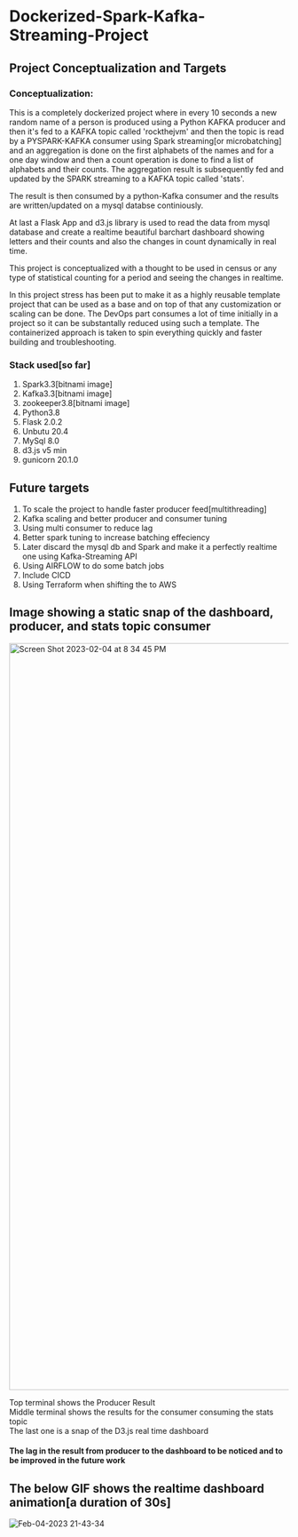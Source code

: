 # Dockerized-Spark-Kafka-Streaming-Project

## Project Conceptualization and Targets
### Conceptualization:
This is a completely dockerized project where in every 10 seconds a new random name of a person is produced using a Python KAFKA producer and then it's fed to a KAFKA topic called 'rockthejvm' and then the topic is read by a PYSPARK-KAFKA consumer using Spark streaming[or microbatching] and an aggregation is done on the first alphabets of the names and for a one day window and then a count operation is done to find a list of alphabets and their counts. The aggregation result is subsequently fed and updated by the SPARK streaming to a KAFKA topic called 'stats'. 

The result is then consumed by a python-Kafka consumer and the results are written/updated on a mysql databse continiously.

At last a Flask App and d3.js library is used to read the data from mysql database and create a realtime beautiful barchart dashboard showing letters and their counts and also the changes in count dynamically in real time.

This project is conceptualized with a thought to be used in census or any type of statistical counting for a period and seeing the changes in realtime.

In this project stress has been put to make it as a highly reusable template project that can be used as a base and on top of that any customization or scaling can be done. The DevOps part consumes a lot of time initially in a project so it can be substantally reduced using such a template.
The containerized approach is taken to spin everything quickly and faster building and troubleshooting.

### Stack used[so far]
1. Spark3.3[bitnami image]
2. Kafka3.3[bitnami image]
3. zookeeper3.8[bitnami image]
4. Python3.8
5. Flask 2.0.2
6. Unbutu 20.4
7. MySql 8.0
8. d3.js v5 min
9. gunicorn 20.1.0

## Future targets
1. To scale the project to handle faster producer feed[multithreading]
2. Kafka scaling and better producer and consumer tuning
3. Using multi consumer to reduce lag
4. Better spark tuning to increase batching effeciency
5. Later discard the mysql db and Spark and make it a perfectly realtime one using Kafka-Streaming API
6. Using AIRFLOW to do some batch jobs
7. Include CICD 
8. Using Terraform when shifting the to AWS

## Image showing a static snap of the dashboard, producer, and stats topic consumer

<img width="1345" alt="Screen Shot 2023-02-04 at 8 34 45 PM" src="https://user-images.githubusercontent.com/43022026/216797259-a91f724d-4a7c-4911-b221-d220e6757ab3.png">

Top terminal shows the Producer Result
<br>
Middle terminal shows the results for the consumer consuming the stats topic
<br>
The last one is a snap of the D3.js real time dashboard
#### The lag in the result from producer to the dashboard to be noticed and to be improved in the future work

## The below GIF shows the realtime dashboard animation[a duration of 30s]

![Feb-04-2023 21-43-34](https://user-images.githubusercontent.com/43022026/216797340-11dcae82-c0e9-4725-85a1-579c1fd2c0df.gif)
